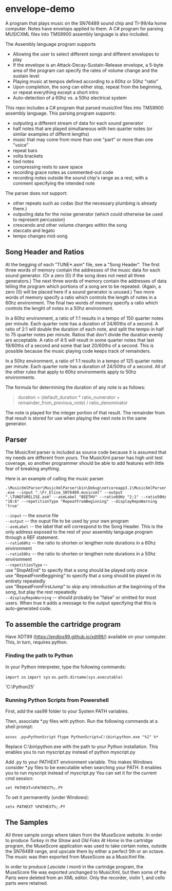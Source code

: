 # envelope-demo
A program that plays music on the SN76489 sound chip and TI-99/4a home computer.
Notes have envelops applied to them.
A C# program for parsing MUSICXML files into TMS9900 assembly language is also included.

The Assembly language program supports
* Allowing the user to select different songs and different envelopes to play
* If the envelope is an Attack-Decay-Sustain-Release envelope, a 5-byte area of the program can specify the rates of volume change and the sustain level
* Playing music at tempos defined according to a 60hz or 50hz "ratio"
* Upon completion, the song can either stop, repeat from the beginning, or repeat everything except a short intro
* Auto-detection of a 60hz vs. a 50hz electrical system

This repo includes a C# program that parsed musicXml files into TMS9900 assembly language.
This parsing program supports:
* outputing a different stream of data for each sound generator
* half notes that are played simultaneous with two quarter notes (or similar examples of differnt lengths)
* music that may come from more than one "part" or more than one "voice"
* repeat bars
* volta brackets
* tied notes
* compressing rests to save space
* recording grace notes as commented-out code
* recording notes outside the sound chip's range as a rest, with a comment specifying the intended note

The parser does _not_ support:
* other repeats such as codas (but the necessary plumbing is already there.)
* outputing data for the noise generator (which could otherwise be used to represent percussion)
* crescendo and other volume changes within the song
* staccato and legato
* tempo changes mid-song

## Song Header and Ratios
At the begging of each "TUNE*.asm" file, see a "Song Header".
The first three words of memory contain the addresses of the music data for each sound generator.
(Or a zero (0) if the song does not need all three generators.)
The next three words of memory contain the addresses of data telling the program which portions of a song are to be repeated.
(Again, a zero (0) will be placed here if a sound generator is unused.)
Two more words of memory specify a ratio which controls the length of notes in a 60hz environment.
The final two words of memory specify a ratio which controls the lenght of notes in a 50hz environment.

In a 60hz environment, a ratio of 1:1 results in a tempo of 150 quarter notes per minute.
Each quarter note has a duration of 24/60ths of a second.
A ratio of 2:1 will double the duration of each note, and split the tempo in half to 75 quarter notes per minute.
Ratios that don't divide the duration evenly are acceptable.
A ratio of 4:5 will result in some quarter notes that last 19/60ths of a second and some that last 20/60ths of a second.
This is possible because the music playing code keeps track of remainders.

In a 50hz environment, a ratio of 1:1 results in a tempo of 125 quarter notes per minute.
Each quarter note has a duration of 24/50ths of a second.
All of the other rules that apply to 60hz environments apply to 50hz environments.

The formula for determining the duration of any note is as follows: <br>
> duration = (default_duration * ratio_numerator + remainder_from_previous_note) / ratio_denominator

The note is played for the integer portion of that result.
The remainder from that result is stored for use when playing the next note in the same generator.

## Parser
The MusicXml parser is included as source code because it is assumed that my needs are different from yours.
The MusicXml parser has high unit test coverage, so another programmer should be able to add features with little fear of breaking anything.

Here is an example of calling the music parser.

`.\MusicXmlParser\MusicXmlParser\bin\Debug\netcoreapp3.1\MusicXmlParser.exe
    --input ".\Fr_Elise_SN76489.musicxml"
    --output ".\TUNEFURELISE.asm"
    --asmLabel "BEETHV"
    --ratio60Hz "2:1"
    --ratio50Hz "10:6"
    --repetitionType "RepeatFromBeginning"
    --displayRepoWarning 'true'`

`--input` -- the source file<br>
`--output` -- the ouput file to be used by your own program<br>
`--asmLabel` -- the label that will correspond to the Song Header. This is the only address exposed to the rest of your assembly language program through a REF statement.<br>
`--ratio60hz` -- the ratio to shorten or lengthen note durations in a 60hz environment<br>
`--ratio50hz` -- the ratio to shorten or lengthen note durations in a 50hz environment<br>
`--repetitionType` --<br>
use "StopAtEnd" to specify that a song should be played only once<br>
use "RepeatFromBeggining" to specify that a song should be played in its entirety repeatedly<br>
use "RepeatFromFirstJump" to skip any introduction at the beginning of the song, but play the rest repeatedly<br>
`--displayRepoWarning` -- should probably be "false" or omitted for most users. When true it adds a message to the output specifying that this is auto-generated code.

## To assemble the cartridge program
Have XDT99 (https://endlos99.github.io/xdt99/) available on your computer.
This, in turn, requires python.

### Finding the path to Python

In your Python interpreter, type the following commands:

`import os`
`import sys`
`os.path.dirname(sys.executable)`

'C:\\Python25'

### Running Python Scripts from Powershell

First, add the xas99 folder to your System PATH variables.

Then, associate *.py files with python.
Run the following commands at a shell prompt:

`assoc .py=PythonScript`
`ftype PythonScript=C:\bin\python.exe "%1" %*`

Replace C:\bin\python.exe with the path to your Python installation. This enables you to run myscript.py instead of python myscript.py

Add .py to your PATHEXT environment variable.
This makes Windows consider *.py files to be executable when searching your PATH. It enables you to run myscript instead of myscript.py
You can set it for the current cmd session:

`set PATHEXT=%PATHEXT%;.PY`

To set it permanently (under Windows):

`setx PATHEXT %PATHEXT%;.PY`

## The Samples

All three sample songs where taken from the MuseScore website.
In order to produce _Turkey in the Straw_ and _Old Foks At Home_ in the cartridge program, the MuseScore application was used to take certain notes, outside the SN76489 range, and upscale them by either a perfect 5th or an octave.
The music was then exported from MuseScore as a MusicXml file.

In order to produce _Lasciate i monti_ in the cartridge program, the MuseScore file was exported unchanged to MusicXml, but then some of the Parts were deleted from an XML editor.
Only the recorder, violin 1, and cello parts were retained.
